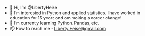- 👋 Hi, I’m @LibertyHeise
- 👀 I’m interested in Python and applied statistics.  I have worked in education for 15 years and am making a career change!
- 🌱 I’m currently learning Python, Pandas, etc.
- 📫 How to reach me  - Liberty.Heise@gmail.com

<!---
LibertyHeise/LibertyHeise is a ✨ special ✨ repository because its `README.md` (this file) appears on your GitHub profile.
You can click the Preview link to take a look at your changes.
--->
